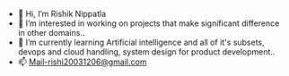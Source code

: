 - 👋 Hi, I’m Rishik Nippatla
- 👀 I’m interested in working on projects that make significant difference in other domains..
- 🌱 I’m currently learning Artificial intelligence and all of it's subsets, devops and cloud handling, system design for product development..
- 📫 Mail-rishi20031206@gmail.com 


<!---
rishik0612/rishik0612 is a ✨ special ✨ repository because its `README.md` (this file) appears on your GitHub profile.
You can click the Preview link to take a look at your changes.
--->
